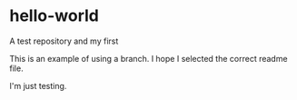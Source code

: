 # hello-world
A test repository and my first


This is an example of using a branch. I hope I selected the correct readme file.

I'm just testing.
